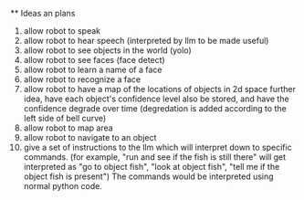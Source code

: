 ** Ideas an plans
1. allow robot to speak
2. allow robot to hear speech (interpreted by llm to be made useful)
3. allow robot to see objects in the world (yolo)
4. allow robot to see faces (face detect)
5. allow robot to learn a name of a face
6. allow robot to recognize a face
7. allow robot to have a map of the locations of objects in 2d space
   further idea, have each object's confidence level also be stored, and have the confidence degrade over time (degredation is added according to the left side of bell curve)
8. allow robot to map area
9. allow robot to navigate to an object
10. give a set of instructions to the llm which will interpret down to specific commands. (for example, "run and see if the fish is still there" will get interpreted as "go to object fish", "look at object fish", "tell me if the object fish is present") The commands would be interpreted using normal python code. 

